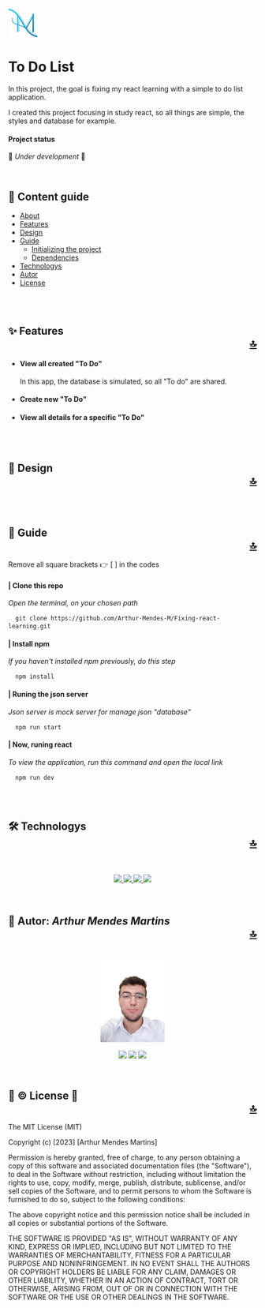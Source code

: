 <img src="./githubAssets/logoAzul.svg" alt="Personal logo" id="about" width="60" />
<h1>To Do List</h1>

<p>
  In this project, the goal is fixing my react learning with a simple to do list application.

  I created this project focusing in study react, so all things are simple, the styles and database for example.
</p>

<h4>Project status</h4>

🚧 <i>Under development</i> 🚧
<!-- :confetti_ball: <i>Finshed</i> :confetti_ball: -->
<!-- https://github.com/markdown-templates/markdown-emojis -->
<br />
<h2>👣 Content guide</h2>

* [About](#about)
* [Features](#features)
* [Design](#design)
* [Guide](#guide)
  * [Initializing the project](#initializing)
  * [Dependencies](#dependencies)
* [Technologys](#technologys)
* [Autor](#autor)
* [License](#license)

<br />
<br />

<h2 id="features">
  ✨ Features
  <div align="right"><a href="#about">🔝</a></div>
</h2>

<ul>
  <li>
    <h4>View all created "To Do"</h4>
    <p>In this app, the database is simulated, so all "To do" are shared.</p>
  </li>

  <li>
    <h4>Create new "To Do"</h4>
  </li>

  <li>
    <h4>View all details for a specific "To Do"</h4>
  </li>
</ul>

<br />
<br />

<h2 id="design">
  🎨 Design
  <div align="right"><a href="#about">🔝</a></div>  
</h2>

<div>
  <!-- The embed -->
</div>

<br />
<br />

<div>
  <h2 id="guide">
    🧭 Guide
    <div align="right"><a href="#about">🔝</a></div>
  </h2>
</div>
<p>Remove all square brackets 👉 [ ] in the codes<p>


<h4>| Clone this repo</h4>
<p><i>Open the terminal, on your chosen path</i></p>

```
  git clone https://github.com/Arthur-Mendes-M/Fixing-react-learning.git
```

<h4>| Install npm</h4>
<p><i>If you haven't installed npm previously, do this step</i></p>

```
  npm install
```

<h4>| Runing the json server</h4>
<p><i>Json server is mock server for manage json "database"</i></p>

```
  npm run start
```

<h4>| Now, runing react</h4>
<p><i>To view the application, run this command and open the local link</i></p>

```
  npm run dev
```

<br />
<br />

<h2 id="technologys">
  🛠 Technologys
  <div align="right"><a href="#about">🔝</a></div>
</h2>

<br />
<br />

<div align="center">
  <a href="google.com">
    <img src="https://cdn.jsdelivr.net/gh/devicons/devicon/icons/html5/html5-original.svg" width="50"/>
  </a> 
  <a href="google.com">
    <img src="https://cdn.jsdelivr.net/gh/devicons/devicon/icons/sass/sass-original.svg" width="50"/> 
  </a> 
  <a href="google.com">
    <img src="https://cdn.jsdelivr.net/gh/devicons/devicon/icons/javascript/javascript-original.svg" width="50"/> 
  </a> 
  <a href="google.com">
    <img src="https://cdn.jsdelivr.net/gh/devicons/devicon/icons/react/react-original-wordmark.svg" width="50"/> 
  </a> 
</div>

<br />
<br />

<h2 id="autor">
  🥷 Autor: <i>Arthur Mendes Martins</i>
  <div align="right"><a href="#about">🔝</a></div>
</h2>

<div align="center"><br/>
  <img src="./githubAssets/profilePhoto.png" alt="Autor: Arthur Mendes" width="130" />

  <br />

  <a href="mailto:arthurmendesmartins0105@gmail.com" target="_blank"/><img src="https://img.shields.io/badge/Gmail-1f1f1f?style=for-the-badge&logo=gmail&logoColor=white"></a>
  <a href="https://www.linkedin.com/in/arthur-mendes-martins-b7ba6a1b8" target="_blank">  <img src="https://img.shields.io/badge/LinkedIn-0077B5?style=for-the-badge&logo=linkedin&logoColor=white"/></a>
  <a href="https://www.instagram.com/arthurm_mendes/" target="_blank"><img src="https://img.shields.io/badge/Instagram-E4405F?style=for-the-badge&logo=instagram&logoColor=white"/></a>
</div>

<br />

<h2 id="license">
  🚨 © License 🚨
  <div align="right"><a href="#about">🔝</a></div>
</h2>

The MIT License (MIT)

Copyright (c) [2023] [Arthur Mendes Martins]

Permission is hereby granted, free of charge, to any person obtaining a copy of
this software and associated documentation files (the "Software"), to deal in
the Software without restriction, including without limitation the rights to
use, copy, modify, merge, publish, distribute, sublicense, and/or sell copies of
the Software, and to permit persons to whom the Software is furnished to do so,
subject to the following conditions:

The above copyright notice and this permission notice shall be included in all
copies or substantial portions of the Software.

THE SOFTWARE IS PROVIDED "AS IS", WITHOUT WARRANTY OF ANY KIND, EXPRESS OR
IMPLIED, INCLUDING BUT NOT LIMITED TO THE WARRANTIES OF MERCHANTABILITY, FITNESS
FOR A PARTICULAR PURPOSE AND NONINFRINGEMENT. IN NO EVENT SHALL THE AUTHORS OR
COPYRIGHT HOLDERS BE LIABLE FOR ANY CLAIM, DAMAGES OR OTHER LIABILITY, WHETHER
IN AN ACTION OF CONTRACT, TORT OR OTHERWISE, ARISING FROM, OUT OF OR IN
CONNECTION WITH THE SOFTWARE OR THE USE OR OTHER DEALINGS IN THE SOFTWARE.
